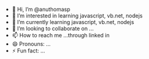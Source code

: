- 👋 Hi, I’m @anuthomasp
- 👀 I’m interested in learning javascript, vb.net, nodejs
- 🌱 I’m currently learning javascript, vb.net, nodejs
- 💞️ I’m looking to collaborate on ...
- 📫 How to reach me ...through linked in
- 😄 Pronouns: ...
- ⚡ Fun fact: ...

<!---
anuthomasp/anuthomasp is a ✨ special ✨ repository because its `README.md` (this file) appears on your GitHub profile.
You can click the Preview link to take a look at your changes.
--->
